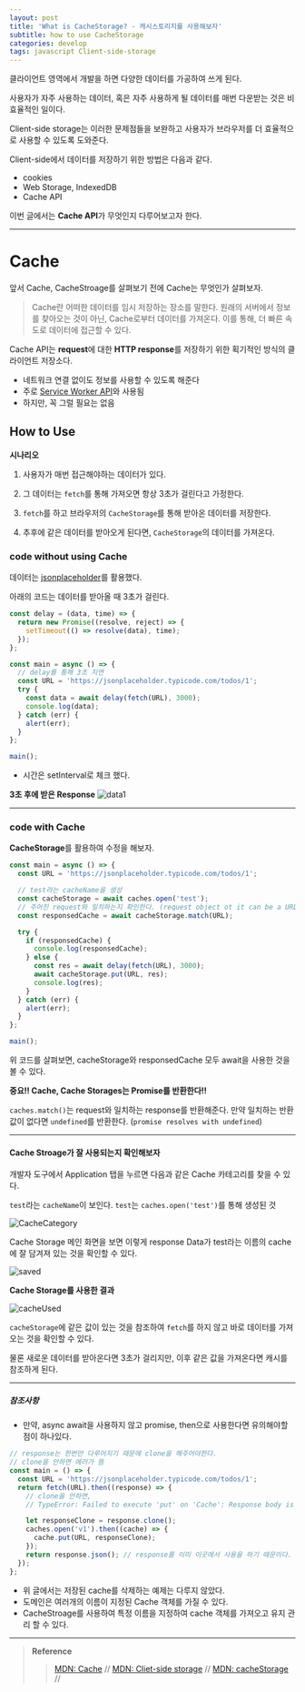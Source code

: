 ```yaml
---
layout: post
title: 'What is CacheStorage? - 캐시스토리지를 사용해보자'
subtitle: how to use CacheStorage
categories: develop
tags: javascript Client-side-storage
---
```


클라이언트 영역에서 개발을 하면 다양한 데이터를 가공하여 쓰게 된다.

사용자가 자주 사용하는 데이터, 혹은 자주 사용하게 될 데이터를 매번 다운받는 것은 비효율적인 일이다.

Client-side storage는 이러한 문제점들을 보완하고 사용자가 브라우저를 더 효율적으로 사용할 수 있도록 도와준다.

Client-side에서 데이터를 저장하기 위한 방법은 다음과 같다.

- cookies
- Web Storage, IndexedDB
- Cache API

이번 글에서는 **Cache API**가 무엇인지 다루어보고자 한다.

---

# Cache

앞서 Cache, CacheStroage를 살펴보기 전에 Cache는 무엇인가 살펴보자.

> Cache란 어떠한 데이터를 임시 저장하는 장소를 말한다.
> 원래의 서버에서 정보를 찾아오는 것이 아닌, Cache로부터 데이터를 가져온다.
> 이를 통해, 더 빠른 속도로 데이터에 접근할 수 있다.

Cache API는 **request**에 대한 **HTTP response**를 저장하기 위한 획기적인 방식의 클라이언트 저장소다.

- 네트워크 연결 없이도 정보를 사용할 수 있도록 해준다
- 주로 [Service Worker API](https://developer.mozilla.org/en-US/docs/Web/API/Service_Worker_API)와 사용됨
- 하지만, 꼭 그럴 필요는 없음

## How to Use

**시나리오**

1. 사용자가 매번 접근해야하는 데이터가 있다.

2. 그 데이터는 `fetch`를 통해 가져오면 항상 3초가 걸린다고 가정한다.

3. `fetch`를 하고 브라우저의 `CacheStorage`를 통해 받아온 데이터를 저장한다.

4. 추후에 같은 데이터를 받아오게 된다면, `CacheStorage`의 데이터를 가져온다.

### code without using Cache

데이터는 [jsonplaceholder](https://jsonplaceholder.typicode.com/todos)를 활용했다.

아래의 코드는 데이터를 받아올 때 3초가 걸린다.

```js
const delay = (data, time) => {
  return new Promise((resolve, reject) => {
    setTimeout(() => resolve(data), time);
  });
};

const main = async () => {
  // delay를 통해 3초 지연
  const URL = 'https://jsonplaceholder.typicode.com/todos/1';
  try {
    const data = await delay(fetch(URL), 3000);
    console.log(data);
  } catch (err) {
    alert(err);
  }
};

main();
```

- 시간은 setInterval로 체크 했다.

**3초 후에 받은 Response**
![data1](https://user-images.githubusercontent.com/71962505/110846932-aad7dc00-82ef-11eb-9f0e-975b084f0a7d.PNG)

---

### code with Cache

**CacheStorage**를 활용하여 수정을 해보자.

```js
const main = async () => {
  const URL = 'https://jsonplaceholder.typicode.com/todos/1';

  // test라는 cacheName을 생성
  const cacheStorage = await caches.open('test');
  // 주어진 request와 일치하는지 확인한다. (request object ot it can be a URL string)
  const responsedCache = await cacheStorage.match(URL);

  try {
    if (responsedCache) {
      console.log(responsedCache);
    } else {
      const res = await delay(fetch(URL), 3000);
      await cacheStorage.put(URL, res);
      console.log(res);
    }
  } catch (err) {
    alert(err);
  }
};

main();
```

위 코드를 살펴보면, cacheStorage와 responsedCache 모두 await을 사용한 것을 볼 수 있다.

**중요!! Cache, Cache Storages는 Promise를 반환한다!!**

`caches.match()`는 request와 일치하는 response를 반환해준다. 만약 일치하는 반환값이 없다면 `undefined`를 반환한다. (`promise resolves with undefined`)

---

#### Cache Stroage가 잘 사용되는지 확인해보자

개발자 도구에서 Application 탭을 누르면 다음과 같은 Cache 카테고리를 찾을 수 있다.

`test`라는 `cacheName`이 보인다.
`test`는 `caches.open('test')`를 통해 생성된 것

![CacheCategory](https://user-images.githubusercontent.com/71962505/110846913-a7445500-82ef-11eb-953b-bf426d799379.PNG)

Cache Storage 메인 화면을 보면 이렇게 response Data가 test라는 이름의 cache에 잘 담겨져 있는 것을 확인할 수 있다.

![saved](https://user-images.githubusercontent.com/71962505/110846922-a90e1880-82ef-11eb-8272-41648ca09f91.PNG)

**Cache Storage를 사용한 결과**

![cacheUsed](https://user-images.githubusercontent.com/71962505/110846939-aca19f80-82ef-11eb-94af-a321c0353c0c.PNG)

`cacheStorage`에 같은 값이 있는 것을 참조하여 `fetch`를 하지 않고 바로 데이터를 가져오는 것을 확인할 수 있다.

물론 새로운 데이터를 받아온다면 3초가 걸리지만, 이후 같은 값을 가져온다면 캐시를 참조하게 된다.

---

##### 참조사항

- 만약, async await을 사용하지 않고 promise, then으로 사용한다면 유의해야할 점이 하나있다.

```js
// response는 한번만 다루어지기 때문에 clone을 해주어야한다.
// clone을 안하면 에러가 뜸
const main = () => {
  const URL = 'https://jsonplaceholder.typicode.com/todos/1';
  return fetch(URL).then((response) => {
    // clone을 안하면,
    // TypeError: Failed to execute 'put' on 'Cache': Response body is already used

    let responseClone = response.clone();
    caches.open('v1').then((cache) => {
      cache.put(URL, responseClone);
    });
    return response.json(); // response를 이미 이곳에서 사용을 하기 때문이다.
  });
};
```

- 위 글에서는 저장된 cache를 삭제하는 예제는 다루지 않았다.
- 도메인은 여러개의 이름이 지정된 Cache 객체를 가질 수 있다.
- CacheStroage를 사용하여 특정 이름을 지정하여 cache 객체를 가져오고 유지 관리 할 수 있다.

---

> **Reference**
>
> > [MDN: Cache](https://developer.mozilla.org/en-US/docs/Web/API/Cache) //
> > [MDN: Cliet-side storage](https://developer.mozilla.org/ko/docs/Learn/JavaScript/Client-side_web_APIs/Client-side_storage) //
> > [MDN: cacheStorage](https://developer.mozilla.org/en-US/docs/Web/API/CacheStorage) //

```

```
